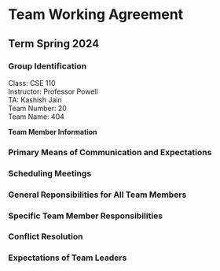 # Team Working Agreement
## Term Spring 2024
### Group Identification
Class: CSE 110 <br>
Instructor: Professor Powell <br>
TA: Kashish Jain <br>
Team Number: 20 <br>
Team Name: 404 <br>

**Team Member Information**

### Primary Means of Communication and Expectations

### Scheduling Meetings

### General Reponsibilities for All Team Members

### Specific Team Member Responsibilities

### Conflict Resolution

### Expectations of Team Leaders